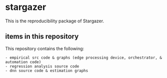 # stargazer

This is the reproducibility package of Stargazer. 

## items in this repository
This repository contains the following:

	- empirical src code & graphs (edge processing device, orchestrator, & automation code)
	- regression analysis source code
	- dnn source code & estimation graphs


	
